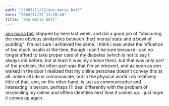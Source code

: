```yaml
---
path: "/2003/11/22/ann_maria_bell" 
date: "2003/11/22 11:20:46" 
title: "ann maria bell" 
---
```

<p><a href="http://annmariabell.com/alternate/blog/blog.html">ann maria bell</a> stopped by here last week, and did a good job of <q>obscuring the more obvious                  similarities between [her] mental state and a bowl of pudding</q>. i'm not sure i achieved the same. i think i was under the influence of too much insulin at the time, though i can't be sure because i can no longer afford to take proper care of my diabetes (which is not to say i always did before, but at least it was my choice then). but that was only part of the problem. the other part was that i'm an introvert, and as soon as ann walked in the door i realized that my online personae doesn't convey this at all. online all i do is communicate, but in the physical world i do relatively little of that. ann, on the other hand, is just as communicative and interesting in person. perhaps i'll deal differently with the problem of reconciling my online and offline identities next time it comes up. i just hope it comes up again.</p>